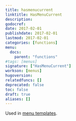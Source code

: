 ```yaml
---
title: hasmenucurrent
linktitle: HasMenuCurrent
description:
godocref:
date: 2017-02-01
publishdate: 2017-02-01
lastmod: 2017-02-01
categories: [functions]
menu:
  docs:
    parent: "functions"
#tags: [menus]
signature: ["HasMenuCurrent"]
workson: [menus]
hugoversion:
relatedfuncs: []
deprecated: false
toc: false
draft: true
aliases: []
---
```


Used in [menu templates](/templates/menu-templates/).
